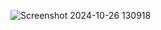 ![Screenshot 2024-10-26 130918](https://github.com/user-attachments/assets/c1d561d2-c790-4204-8913-ff03d592b1ea)
